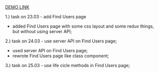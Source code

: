[DEMO LINK](https://ymagrelo.github.io/react_social-network/)

1.) task on 23.03 - add Find Users page
- added Find Users page with some css layout and some redux things, but without using server API;

2.) task on 24.03 -  use server API on Find Users page;
- used server API on Find Users page;
- rewrote Find Users page like class component;

3.) task on 25.03 - use life cicle methods in Find Users page;


